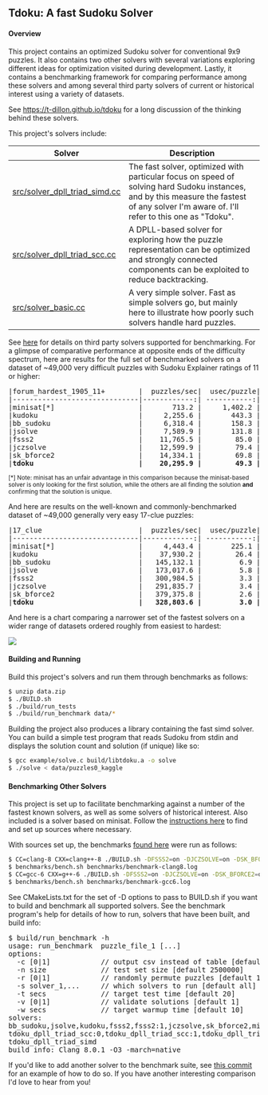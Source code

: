 ## Tdoku: A fast Sudoku Solver

#### Overview
This project contains an optimized Sudoku solver for conventional 9x9 puzzles. It also contains two 
other solvers with several variations exploring different ideas for optimization visited during
development. Lastly, it contains a benchmarking framework for comparing performance among these 
solvers and among several third party solvers of current or historical interest using a variety of
datasets. 

See https://t-dillon.github.io/tdoku for a long discussion of the thinking behind these solvers.

This project's solvers include:

Solver | Description
-------|------------
[src/solver_dpll_triad_simd.cc](https://github.com/t-dillon/tdoku/blob/master/src/solver_dpll_triad_simd.cc) | The fast solver, optimized with particular focus on speed of solving hard Sudoku instances, and by this measure the fastest of any solver I'm aware of. I'll refer to this one as "Tdoku".
[src/solver_dpll_triad_scc.cc](https://github.com/t-dillon/tdoku/blob/master/src/solver_dpll_triad_scc.cc) | A DPLL-based solver for exploring how the puzzle representation can be optimized and strongly connected components can be exploited to reduce backtracking.| 
[src/solver_basic.cc](https://github.com/t-dillon/tdoku/blob/master/src/solver_basic.cc) | A very simple solver. Fast as simple solvers go, but mainly here to illustrate how poorly such solvers handle hard puzzles. 

See [here](https://github.com/t-dillon/tdoku/blob/master/other/README) for details on third party solvers 
supported for benchmarking. For a glimpse of comparative performance at opposite ends of the difficulty 
spectrum, here are results for the full set of benchmarked solvers on a dataset of ~49,000 very
difficult puzzles with Sudoku Explainer ratings of 11 or higher:

<pre>
|forum_hardest_1905_11+        |  puzzles/sec|  usec/puzzle|   %no_guess|  guesses/puzzle|
|------------------------------|------------:| -----------:| ----------:| --------------:|
|minisat[*]                    |       713.2 |     1,402.2 |       0.0% |          65.31 |
|kudoku                        |     2,255.6 |       443.3 |        N/A |            N/A |
|bb_sudoku                     |     6,318.4 |       158.3 |       0.0% |         200.49 |
|jsolve                        |     7,589.9 |       131.8 |       0.0% |         213.24 |
|fsss2                         |    11,765.5 |        85.0 |       0.0% |         139.30 |
|jczsolve                      |    12,599.9 |        79.4 |       0.0% |         171.21 |
|sk_bforce2                    |    14,334.1 |        69.8 |       0.0% |         122.66 |
|<b>tdoku                         |    20,295.9 |        49.3 |       0.0% |          64.96 </b>|
</pre>
<small>[*] Note: minisat has an unfair advantage in this comparison because the minisat-based solver 
is only looking for the first solution, while the others are all finding the solution <b>and</b> 
confirming that the solution is unique.</small>

And here are results on the well-known and commonly-benchmarked dataset of ~49,000 generally very easy 17-clue puzzles:

<pre>
|17_clue                       |  puzzles/sec|  usec/puzzle|   %no_guess|  guesses/puzzle|
|------------------------------|------------:| -----------:| ----------:| --------------:|
|minisat[*]                    |     4,443.4 |       225.1 |      76.2% |           0.83 |
|kudoku                        |    37,930.2 |        26.4 |        N/A |            N/A |
|bb_sudoku                     |   145,132.1 |         6.9 |      76.1% |           1.54 |
|jsolve                        |   173,017.6 |         5.8 |      50.2% |           3.18 |
|fsss2                         |   300,984.5 |         3.3 |      72.5% |           1.30 |
|jczsolve                      |   291,835.7 |         3.4 |      69.6% |           1.84 |
|sk_bforce2                    |   379,375.8 |         2.6 |      73.8% |           1.00 |
|<b>tdoku                         |   328,803.6 |         3.0 |      78.7% |           0.62 </b>|
</pre>

And here is a chart comparing a narrower set of the fastest solvers on a wider range of datasets 
ordered roughly from easiest to hardest:

![](https://docs.google.com/spreadsheets/d/e/2PACX-1vQGsldjnZhAU0XB-lAcmwQD8PpWMNIkAT0tumcPeS61Fft3sMKs0e9X22LRT26ij07c5U5GwqslnlSX/pubchart?oid=1180131374&format=image)

#### Building and Running

Build this project's solvers and run them through benchmarks as follows:

```bash
$ unzip data.zip
$ ./BUILD.sh
$ ./build/run_tests
$ ./build/run_benchmark data/*
```
Building the project also produces a library containing the fast simd solver.  You can build a 
simple test program that reads Sudoku from stdin and displays the solution count and solution (if
unique) like so:

```bash
$ gcc example/solve.c build/libtdoku.a -o solve
$ ./solve < data/puzzles0_kaggle
```

#### Benchmarking Other Solvers

This project is set up to facilitate benchmarking against a number of the fastest known solvers, as
well as some solvers of historical interest. Also included is a solver based on minisat. 
Follow the [instructions here](https://github.com/t-dillon/tdoku/blob/master/other/README) to find
and set up sources where necessary.

With sources set up, the benchmarks [found here](https://github.com/t-dillon/tdoku/tree/master/benchmarks) were run as follows:

```bash
$ CC=clang-8 CXX=clang++-8 ./BUILD.sh -DFSSS2=on -DJCZSOLVE=on -DSK_BFORCE2=on
$ benchmarks/bench.sh benchmarks/benchmark-clang8.log
$ CC=gcc-6 CXX=g++-6 ./BUILD.sh -DFSSS2=on -DJCZSOLVE=on -DSK_BFORCE2=on
$ benchmarks/bench.sh benchmarks/benchmark-gcc6.log
```

See CMakeLists.txt for the set of -D options to pass to BUILD.sh if you want to build and benchmark
all supported solvers. See the benchmark program's help for details of how to run, solvers that
have been built, and build info:

<pre>
$ build/run_benchmark -h
usage: run_benchmark <options> puzzle_file_1 [...] 
options:
  -c [0|1]            // output csv instead of table [default 0]
  -n size             // test set size [default 2500000]
  -r [0|1]            // randomly permute puzzles [default 1]
  -s solver_1,...     // which solvers to run [default all]
  -t secs             // target test time [default 20]
  -v [0|1]            // validate solutions [default 1]
  -w secs             // target warmup time [default 10]
solvers: 
bb_sudoku,jsolve,kudoku,fsss2,fsss2:1,jczsolve,sk_bforce2,minisat,tdoku_basic:0,tdoku_basic:1,
tdoku_dpll_triad_scc:0,tdoku_dpll_triad_scc:1,tdoku_dpll_triad_scc:2,tdoku_dpll_triad_scc:3,
tdoku_dpll_triad_simd
build info: Clang 8.0.1 -O3 -march=native
</pre>

If you'd like to add another solver to the benchmark suite, see [this commit](https://github.com/t-dillon/tdoku/commit/98b599074a00f15b7a13761053b984e237b8511a) for an example of
how to do so. If you have another interesting comparison I'd love to hear from you!


